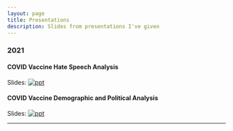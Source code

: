 ```yaml
---
layout: page
title: Presentations
description: Slides from presentations I've given
---
```



###  2021

#### COVID Vaccine Hate Speech Analysis 
Slides: [![ppt](icons16/ppt-icon.png)](https://docs.google.com/presentation/d/1Rsicbxz-Sb7Zz4NaVxlC3YHS7b_Zng0v2T6q_YmUHA8/edit?usp=sharing)

#### COVID Vaccine Demographic and Political Analysis 
Slides: [![ppt](icons16/ppt-icon.png)](https://docs.google.com/presentation/d/1tgphcqdYdaXFXOhqs30001ib_QfN6UtD2dE96GIHu34/edit?usp=sharing)

---




